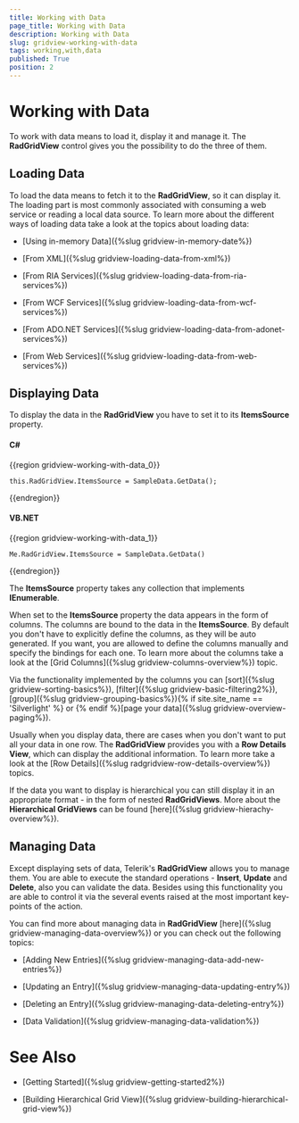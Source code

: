 ```yaml
---
title: Working with Data
page_title: Working with Data
description: Working with Data
slug: gridview-working-with-data
tags: working,with,data
published: True
position: 2
---
```


# Working with Data

To work with data means to load it, display it and manage it. The __RadGridView__ control gives you the possibility to do the three of them.

## Loading Data

To load the data means to fetch it to the __RadGridView__, so it can display it. The loading part is most commonly associated with consuming a web service or reading a local data source. To learn more about the different ways of loading data take a look at the topics about loading data:

* [Using in-memory Data]({%slug gridview-in-memory-date%})

* [From XML]({%slug gridview-loading-data-from-xml%})

* [From RIA Services]({%slug gridview-loading-data-from-ria-services%})

* [From WCF Services]({%slug gridview-loading-data-from-wcf-services%})

* [From ADO.NET Services]({%slug gridview-loading-data-from-adonet-services%})

* [From Web Services]({%slug gridview-loading-data-from-web-services%})

## Displaying Data

To display the data in the __RadGridView__ you have to set it to its __ItemsSource__ property.

#### __C#__

{{region gridview-working-with-data_0}}

	this.RadGridView.ItemsSource = SampleData.GetData();
{{endregion}}


#### __VB.NET__

{{region gridview-working-with-data_1}}

	Me.RadGridView.ItemsSource = SampleData.GetData()
{{endregion}}


The __ItemsSource__ property takes any collection that implements __IEnumerable__.

When set to the __ItemsSource__ property the data appears in the form of columns. The columns are bound to the data in the __ItemsSource__. By default you don't have to explicitly define the columns, as they will be auto generated. If you want, you are allowed to define the columns manually and specify the bindings for each one. To learn more about the columns take a look at the [Grid Columns]({%slug gridview-columns-overview%}) topic.

Via the functionality implemented by the columns you can [sort]({%slug gridview-sorting-basics%}), [filter]({%slug gridview-basic-filtering2%}), [group]({%slug gridview-grouping-basics%}){% if site.site_name == 'Silverlight' %} or {% endif %}[page your data]({%slug gridview-overview-paging%}).

Usually when you display data, there are cases when you don't want to put all your data in one row. The __RadGridView__ provides you with a __Row Details View__, which can display the additional information. To learn more take a look at the [Row Details]({%slug radgridview-row-details-overview%}) topics.

If the data you want to display is hierarchical you can still display it in an appropriate format - in the form of nested __RadGridViews__. More about the __Hierarchical GridViews__ can be found [here]({%slug gridview-hierachy-overview%}). 

## Managing Data

Except displaying sets of data, Telerik's __RadGridView__ allows you to manage them. You are able to execute the standard operations - __Insert__, __Update__ and __Delete__, also you can validate the data. Besides using this functionality you are able to control it via the several events raised at the most important key-points of the action. 

You can find more about managing data in __RadGridView__ [here]({%slug gridview-managing-data-overview%}) or you can check out the following topics:

* [Adding New Entries]({%slug gridview-managing-data-add-new-entries%})

* [Updating an Entry]({%slug gridview-managing-data-updating-entry%})

* [Deleting an Entry]({%slug gridview-managing-data-deleting-entry%})

* [Data Validation]({%slug gridview-managing-data-validation%})

# See Also

 * [Getting Started]({%slug gridview-getting-started2%})

 * [Building Hierarchical Grid View]({%slug gridview-building-hierarchical-grid-view%})
